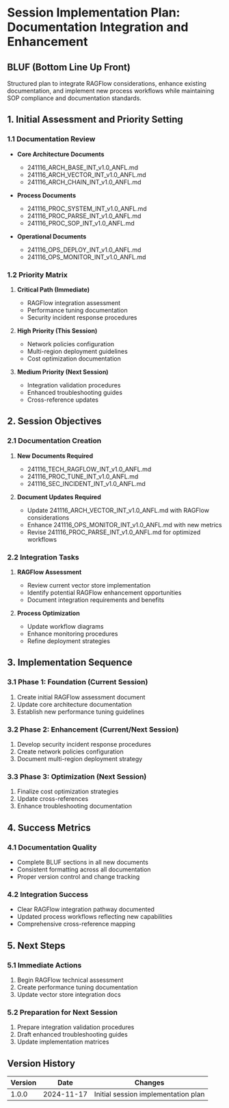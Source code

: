 # Session Implementation Plan: Documentation Integration and Enhancement

## BLUF (Bottom Line Up Front)
Structured plan to integrate RAGFlow considerations, enhance existing documentation, and implement new process workflows while maintaining SOP compliance and documentation standards.

## 1. Initial Assessment and Priority Setting

### 1.1 Documentation Review
- **Core Architecture Documents**
  - 241116_ARCH_BASE_INT_v1.0_ANFL.md
  - 241116_ARCH_VECTOR_INT_v1.0_ANFL.md
  - 241116_ARCH_CHAIN_INT_v1.0_ANFL.md

- **Process Documents**
  - 241116_PROC_SYSTEM_INT_v1.0_ANFL.md
  - 241116_PROC_PARSE_INT_v1.0_ANFL.md
  - 241116_PROC_SOP_INT_v1.0_ANFL.md

- **Operational Documents**
  - 241116_OPS_DEPLOY_INT_v1.0_ANFL.md
  - 241116_OPS_MONITOR_INT_v1.0_ANFL.md

### 1.2 Priority Matrix
1. **Critical Path (Immediate)**
   - RAGFlow integration assessment
   - Performance tuning documentation
   - Security incident response procedures

2. **High Priority (This Session)**
   - Network policies configuration
   - Multi-region deployment guidelines
   - Cost optimization documentation

3. **Medium Priority (Next Session)**
   - Integration validation procedures
   - Enhanced troubleshooting guides
   - Cross-reference updates

## 2. Session Objectives

### 2.1 Documentation Creation
1. **New Documents Required**
   - 241116_TECH_RAGFLOW_INT_v1.0_ANFL.md
   - 241116_PROC_TUNE_INT_v1.0_ANFL.md
   - 241116_SEC_INCIDENT_INT_v1.0_ANFL.md

2. **Document Updates Required**
   - Update 241116_ARCH_VECTOR_INT_v1.0_ANFL.md with RAGFlow considerations
   - Enhance 241116_OPS_MONITOR_INT_v1.0_ANFL.md with new metrics
   - Revise 241116_PROC_PARSE_INT_v1.0_ANFL.md for optimized workflows

### 2.2 Integration Tasks
1. **RAGFlow Assessment**
   - Review current vector store implementation
   - Identify potential RAGFlow enhancement opportunities
   - Document integration requirements and benefits

2. **Process Optimization**
   - Update workflow diagrams
   - Enhance monitoring procedures
   - Refine deployment strategies

## 3. Implementation Sequence

### 3.1 Phase 1: Foundation (Current Session)
1. Create initial RAGFlow assessment document
2. Update core architecture documentation
3. Establish new performance tuning guidelines

### 3.2 Phase 2: Enhancement (Current/Next Session)
1. Develop security incident response procedures
2. Create network policies configuration
3. Document multi-region deployment strategy

### 3.3 Phase 3: Optimization (Next Session)
1. Finalize cost optimization strategies
2. Update cross-references
3. Enhance troubleshooting documentation

## 4. Success Metrics

### 4.1 Documentation Quality
- Complete BLUF sections in all new documents
- Consistent formatting across all documentation
- Proper version control and change tracking

### 4.2 Integration Success
- Clear RAGFlow integration pathway documented
- Updated process workflows reflecting new capabilities
- Comprehensive cross-reference mapping

## 5. Next Steps

### 5.1 Immediate Actions
1. Begin RAGFlow technical assessment
2. Create performance tuning documentation
3. Update vector store integration docs

### 5.2 Preparation for Next Session
1. Prepare integration validation procedures
2. Draft enhanced troubleshooting guides
3. Update implementation matrices

## Version History

| Version | Date | Changes |
|---------|------|---------|
| 1.0.0 | 2024-11-17 | Initial session implementation plan |
